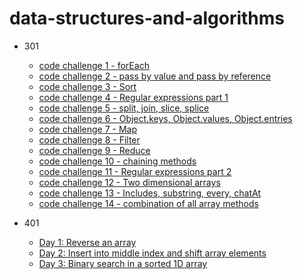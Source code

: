 # data-structures-and-algorithms
- 301
  - [code challenge 1 - forEach](https://github.com/gpadmapriya/data-structures-and-algorithms/tree/master/code-challenges/for-each)
  - [code challenge 2 - pass by value and pass by reference](https://github.com/gpadmapriya/data-structures-and-algorithms/blob/master/code-challenges/challenges-02.test.js)
  - [code challenge 3 - Sort](https://github.com/gpadmapriya/data-structures-and-algorithms/tree/master/code-challenges/sort)
  - [code challenge 4 - Regular expressions part 1](https://github.com/gpadmapriya/data-structures-and-algorithms/tree/master/code-challenges/regex)
  - [code challenge 5 - split, join, slice, splice](https://github.com/gpadmapriya/data-structures-and-algorithms/tree/master/code-challenges/string-manipulation)
  - [code challenge 6 - Object.keys, Object.values, Object.entries](https://github.com/gpadmapriya/data-structures-and-algorithms/tree/master/code-challenges/keysAndValues)
  - [code challenge 7 - Map](https://github.com/gpadmapriya/data-structures-and-algorithms/tree/master/code-challenges/map)
  - [code challenge 8 - Filter](https://github.com/gpadmapriya/data-structures-and-algorithms/tree/master/code-challenges/filter)
  - [code challenge 9 - Reduce](https://github.com/gpadmapriya/data-structures-and-algorithms/tree/master/code-challenges/reduce)
  - [code challenge 10 - chaining methods](https://github.com/gpadmapriya/data-structures-and-algorithms/tree/master/code-challenges/chaining)
  - [code challenge 11 - Regular expressions part 2](https://github.com/gpadmapriya/data-structures-and-algorithms/tree/master/code-challenges/regex2)
  - [code challenge 12 - Two dimensional arrays](https://github.com/gpadmapriya/data-structures-and-algorithms/tree/master/code-challenges/2DArrays)
  - [code challenge 13 - Includes, substring, every, chatAt](https://github.com/gpadmapriya/data-structures-and-algorithms/tree/master/code-challenges/substring)
  - [code challenge 14 - combination of all array methods](https://github.com/gpadmapriya/data-structures-and-algorithms/tree/master/code-challenges/methods)

- 401
  - [Day 1: Reverse an array](https://github.com/gpadmapriya/data-structures-and-algorithms/blob/master/OtherReadmes/arrayReverse.md)
  - [Day 2: Insert into middle index and shift array elements](https://github.com/gpadmapriya/data-structures-and-algorithms/blob/master/OtherReadmes/arrayShift.md)
  - [Day 3: Binary search in a sorted 1D array](https://github.com/gpadmapriya/data-structures-and-algorithms/blob/master/OtherReadmes/arrayShift.md)